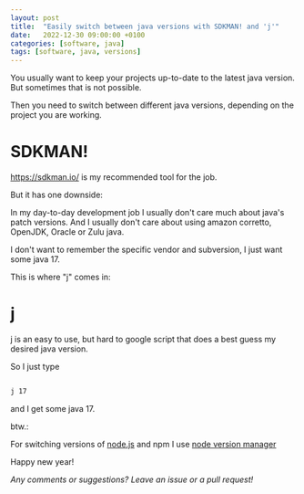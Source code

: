 ```yaml
---
layout: post
title:  "Easily switch between java versions with SDKMAN! and 'j'"
date:   2022-12-30 09:00:00 +0100
categories: [software, java]
tags: [software, java, versions]
---
```


You usually want to keep your projects up-to-date to the latest java version. But sometimes that is not possible.

Then you need to switch between different java versions, depending on the project you are working.

# SDKMAN!

https://sdkman.io/ is my recommended tool for the job.

But it has one downside:

In my day-to-day development job I usually don't care much about java's patch versions.
And I usually don't care about using amazon corretto, OpenJDK, Oracle or Zulu java.

I don't want to remember the specific vendor and subversion, I just want some java 17.

This is where "j" comes in:

# j

[j](https://github.com/ldziedziul/j/) is an easy to use, but hard to google script that does a best guess my desired java version.

So I just type

```bash

j 17

```

and I get some java 17.


btw.:

For switching versions of [node.js](https://nodejs.org/) and npm I use [node version manager](https://github.com/nvm-sh/nvm)

Happy new year!

  


*Any comments or suggestions? Leave an issue or a pull request!*
